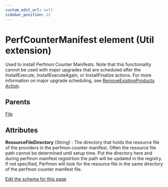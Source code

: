 ```yaml
---
custom_edit_url: null
sidebar_position: 22
---
```

# PerfCounterManifest element (Util extension)
Used to install Perfmon Counter Manifests. Note that this functionality cannot be used with major upgrades that are scheduled after the InstallExecute, InstallExecuteAgain, or InstallFinalize actions. For more information on major upgrade scheduling, see [RemoveExistingProducts Action](https://learn.microsoft.com/en-us/windows/win32/msi/removeexistingproducts-action).

## Parents
[File](../wxs/file.md)

## Attributes
**ResourceFileDirectory** (String)
  : The directory that holds the resource file of the providers in the perfmon counter manifest. Often the resource file path cannot be determined until setup time. Put the directory here and during perfmon manifest registrtion the path will be updated in the registry. If not specified, Perfmon will look for the resource file in the same directory of the perfmon counter manifest file.


[Edit the schema for this page](https://github.com/wixtoolset/web/blob/master/src/xsd4/util.xsd)